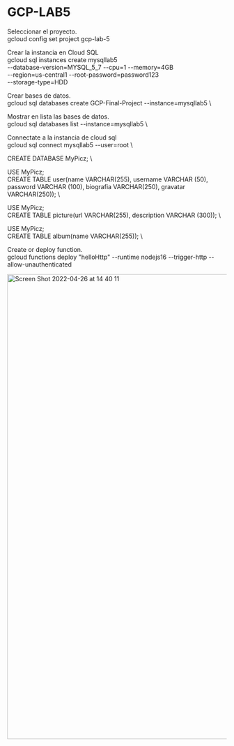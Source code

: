 # GCP-LAB5

Seleccionar el proyecto. \
gcloud config set project gcp-lab-5

Crear la instancia en Cloud SQL \
gcloud sql instances create mysqllab5 \
    --database-version=MYSQL_5_7 --cpu=1 --memory=4GB \
    --region=us-central1 --root-password=password123 \
    --storage-type=HDD


Crear bases de datos. \
gcloud sql databases create GCP-Final-Project --instance=mysqllab5 \

Mostrar en lista las bases de datos. \
gcloud sql databases list --instance=mysqllab5 \

Connectate a la instancia de cloud sql \
gcloud sql connect mysqllab5 --user=root \

CREATE DATABASE MyPicz; \

USE MyPicz; \
CREATE TABLE user(name VARCHAR(255), username VARCHAR (50), password VARCHAR (100), biografia VARCHAR(250), gravatar VARCHAR(250)); \


USE MyPicz; \
CREATE TABLE picture(url VARCHAR(255), description VARCHAR (300)); \


USE MyPicz; \
CREATE TABLE album(name VARCHAR(255)); \

Create or deploy function. \
gcloud functions deploy "helloHttp" --runtime nodejs16 --trigger-http --allow-unauthenticated


<img width="1066" alt="Screen Shot 2022-04-26 at 14 40 11" src="https://user-images.githubusercontent.com/99757333/165388737-d504f10d-423b-4037-b50c-6583aaa50a8e.png">

